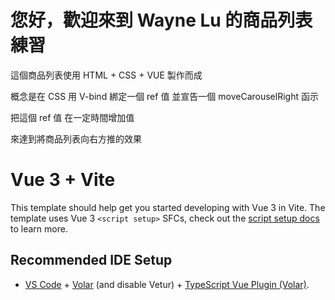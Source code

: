 # 您好，歡迎來到 Wayne Lu 的商品列表練習

這個商品列表使用 HTML + CSS + VUE 製作而成

概念是在 CSS 用 V-bind 綁定一個 ref 值 並宣告一個 moveCarouselRight 函示

把這個 ref 值 在一定時間增加值

來達到將商品列表向右方推的效果

# Vue 3 + Vite

This template should help get you started developing with Vue 3 in Vite. The template uses Vue 3 `<script setup>` SFCs, check out the [script setup docs](https://v3.vuejs.org/api/sfc-script-setup.html#sfc-script-setup) to learn more.

## Recommended IDE Setup

- [VS Code](https://code.visualstudio.com/) + [Volar](https://marketplace.visualstudio.com/items?itemName=Vue.volar) (and disable Vetur) + [TypeScript Vue Plugin (Volar)](https://marketplace.visualstudio.com/items?itemName=Vue.vscode-typescript-vue-plugin).
